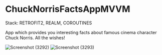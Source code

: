 # ChuckNorrisFactsAppMVVM
Stack: RETROFIT2, REALM, COROUTINES

App which provides you interesting facts about famous cinema character Chuck Norris. All the wishes!


![Screenshot (3292)](https://user-images.githubusercontent.com/99660044/225733395-200fd64f-b2ae-4890-8e89-7189b60cd50c.png)
![Screenshot (3293)](https://user-images.githubusercontent.com/99660044/225733941-2eb48852-b9c1-4426-8bba-5b2d094eff60.png)

